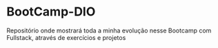 # BootCamp-DIO
Repositório onde mostrará toda a minha evolução nesse Bootcamp com Fullstack, através de exercícios e projetos

